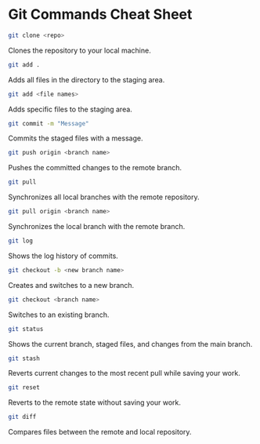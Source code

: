 # Git Commands Cheat Sheet

```bash
git clone <repo>
```
Clones the repository to your local machine.

```bash
git add .
```
Adds all files in the directory to the staging area.

```bash
git add <file names>
```
Adds specific files to the staging area.

```bash
git commit -m "Message"
```
Commits the staged files with a message.

```bash
git push origin <branch name>
```
Pushes the committed changes to the remote branch.

```bash
git pull
```
Synchronizes all local branches with the remote repository.

```bash
git pull origin <branch name>
```
Synchronizes the local branch with the remote branch.

```bash
git log
```
Shows the log history of commits.

```bash
git checkout -b <new branch name>
```
Creates and switches to a new branch.

```bash
git checkout <branch name>
```
Switches to an existing branch.

```bash
git status
```
Shows the current branch, staged files, and changes from the main branch.

```bash
git stash
```
Reverts current changes to the most recent pull while saving your work.

```bash
git reset
```
Reverts to the remote state without saving your work.

```bash
git diff
```
Compares files between the remote and local repository.